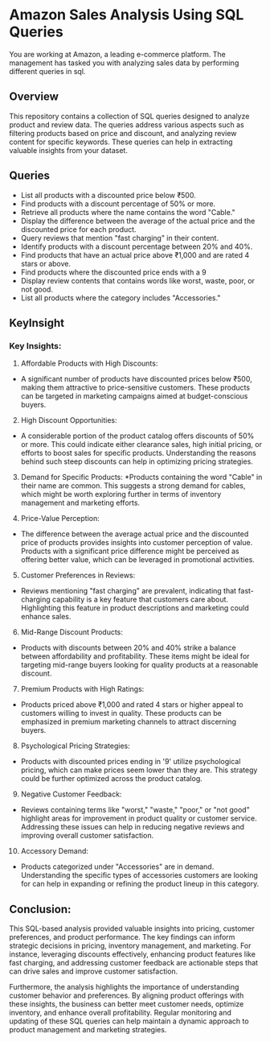 # Amazon Sales Analysis Using SQL Queries
You are working at Amazon, a leading e-commerce platform. The management has tasked you with analyzing sales data by performing different queries in sql.

## Overview
This repository contains a collection of SQL queries designed to analyze product and review data. The queries address various aspects such as filtering products based on price and discount, and analyzing review content for specific keywords. These queries can help in extracting valuable insights from your dataset.

## Queries
* List all products with a discounted price below ₹500.
* Find products with a discount percentage of 50% or more.
* Retrieve all products where the name contains the word "Cable."
* Display the difference between the average of the actual price and the discounted price for each product.
* Query reviews that mention "fast charging" in their content.
* Identify products with a discount percentage between 20% and 40%.
* Find products that have an actual price above ₹1,000 and are rated 4 stars or above.
* Find products where the discounted price ends with a 9
* Display review contents that contains words like worst, waste, poor, or not good.
* List all products where the category includes "Accessories."
## KeyInsight
### Key Insights:
1. Affordable Products with High Discounts:
* A significant number of products have discounted prices below ₹500, making them attractive to price-sensitive customers. These products can be targeted in marketing campaigns aimed at budget-conscious buyers.
  
2. High Discount Opportunities:
* A considerable portion of the product catalog offers discounts of 50% or more. This could indicate either clearance sales, high initial pricing, or efforts to boost sales for specific products. Understanding the reasons behind such steep discounts can help in optimizing pricing strategies.
  
3. Demand for Specific Products:
*Products containing the word "Cable" in their name are common. This suggests a strong demand for cables, which might be worth exploring further in terms of inventory management and marketing efforts.

4. Price-Value Perception:
* The difference between the average actual price and the discounted price of products provides insights into customer perception of value. Products with a significant price difference might be perceived as offering better value, which can be leveraged in promotional activities.
  
5. Customer Preferences in Reviews:
* Reviews mentioning "fast charging" are prevalent, indicating that fast-charging capability is a key feature that customers care about. Highlighting this feature in product descriptions and marketing could enhance sales.
  
6. Mid-Range Discount Products:
* Products with discounts between 20% and 40% strike a balance between affordability and profitability. These items might be ideal for targeting mid-range buyers looking for quality products at a reasonable discount.
  
7. Premium Products with High Ratings:
* Products priced above ₹1,000 and rated 4 stars or higher appeal to customers willing to invest in quality. These products can be emphasized in premium marketing channels to attract discerning buyers.

8. Psychological Pricing Strategies:
* Products with discounted prices ending in '9' utilize psychological pricing, which can make prices seem lower than they are. This strategy could be further optimized across the product catalog.

9. Negative Customer Feedback:
* Reviews containing terms like "worst," "waste," "poor," or "not good" highlight areas for improvement in product quality or customer service. Addressing these issues can help in reducing negative reviews and improving overall customer satisfaction.
  
10. Accessory Demand:
* Products categorized under "Accessories" are in demand. Understanding the specific types of accessories customers are looking for can help in expanding or refining the product lineup in this category.
## Conclusion:
This SQL-based analysis provided valuable insights into pricing, customer preferences, and product performance. The key findings can inform strategic decisions in pricing, inventory management, and marketing. For instance, leveraging discounts effectively, enhancing product features like fast charging, and addressing customer feedback are actionable steps that can drive sales and improve customer satisfaction.

Furthermore, the analysis highlights the importance of understanding customer behavior and preferences. By aligning product offerings with these insights, the business can better meet customer needs, optimize inventory, and enhance overall profitability. Regular monitoring and updating of these SQL queries can help maintain a dynamic approach to product management and marketing strategies.
